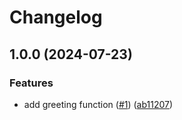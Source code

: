 # Changelog

## 1.0.0 (2024-07-23)


### Features

* add greeting function ([#1](https://github.com/jpedrodelacerda/workshop-gha-n7ff5/issues/1)) ([ab11207](https://github.com/jpedrodelacerda/workshop-gha-n7ff5/commit/ab11207710699eae40cc3e1cff781111fc8efe79))
